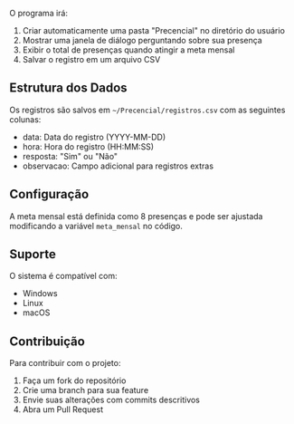 
O programa irá:
1. Criar automaticamente uma pasta "Precencial" no diretório do usuário
2. Mostrar uma janela de diálogo perguntando sobre sua presença
3. Exibir o total de presenças quando atingir a meta mensal
4. Salvar o registro em um arquivo CSV

## Estrutura dos Dados

Os registros são salvos em `~/Precencial/registros.csv` com as seguintes colunas:
- data: Data do registro (YYYY-MM-DD)
- hora: Hora do registro (HH:MM:SS)
- resposta: "Sim" ou "Não"
- observacao: Campo adicional para registros extras

## Configuração

A meta mensal está definida como 8 presenças e pode ser ajustada modificando a variável `meta_mensal` no código.

## Suporte

O sistema é compatível com:
- Windows
- Linux
- macOS

## Contribuição

Para contribuir com o projeto:
1. Faça um fork do repositório
2. Crie uma branch para sua feature
3. Envie suas alterações com commits descritivos
4. Abra um Pull Request
